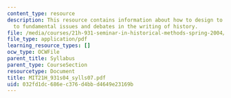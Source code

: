 ```yaml
---
content_type: resource
description: This resource contains information about how to design to introduce students
  to fundamental issues and debates in the writing of history.
file: /media/courses/21h-931-seminar-in-historical-methods-spring-2004/032fd1dc686ec376d4bbd4649e23169b_MIT21H_931s04_sylls07.pdf
file_type: application/pdf
learning_resource_types: []
ocw_type: OCWFile
parent_title: Syllabus
parent_type: CourseSection
resourcetype: Document
title: MIT21H_931s04_sylls07.pdf
uid: 032fd1dc-686e-c376-d4bb-d4649e23169b
---
```

